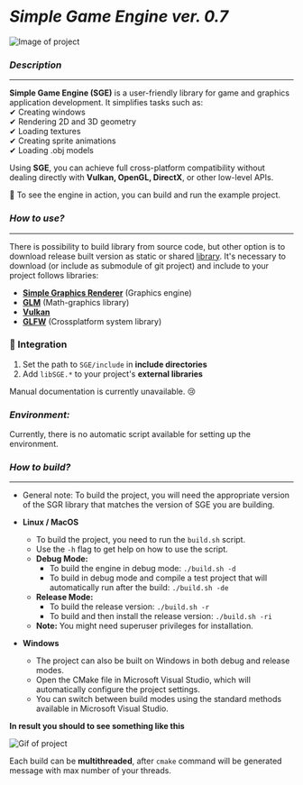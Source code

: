 # ***Simple Game Engine ver. 0.7***

![Image of project](https://i.postimg.cc/7h6fcBVB/sge.png)

### *Description*
___
**Simple Game Engine (SGE)** is a user-friendly library for game and graphics application development. It simplifies tasks such as:  
✔ Creating windows  
✔ Rendering 2D and 3D geometry  
✔ Loading textures  
✔ Creating sprite animations  
✔ Loading .obj models  

Using **SGE**, you can achieve full cross-platform compatibility without dealing directly with **Vulkan, OpenGL, DirectX**, or other low-level APIs.  

📌 To see the engine in action, you can build and run the example project.  

### *How to use?*
___

There is possibility to build library from source code, but other
option is to download release built version as static or shared
[library](https://github.com/xxxmonsterxxx/SGE/releases). It's necessary to download (or include as submodule of git project) and include to your
project follows libraries:    
- [**Simple Graphics Renderer**](https://github.com/xxxmonsterxxx/SGR) (Graphics engine)
- [**GLM**](https://github.com/g-truc/glm) (Math-graphics library)
- [**Vulkan**](https://www.lunarg.com/vulkan-sdk)
- [**GLFW**](https://github.com/glfw/glfw) (Crossplatform system library)

### 🔧 Integration  
1. Set the path to `SGE/include` in **include directories**  
2. Add `libSGE.*` to your project's **external libraries**  

Manual documentation is currently unavailable. :cry:

### *Environment:*
Currently, there is no automatic script available for setting up the environment.

### *How to build?*
___

- General note:
  To build the project, you will need the appropriate version of the SGR library that matches the version of SGE you are building.

- **Linux / MacOS**
  - To build the project, you need to run the `build.sh` script.
  - Use the `-h` flag to get help on how to use the script.
  - **Debug Mode:**
    - To build the engine in debug mode: `./build.sh -d`
    - To build in debug mode and compile a test project that will automatically run after the build: `./build.sh -de`
  - **Release Mode:**
    - To build the release version: `./build.sh -r`
    - To build and then install the release version: `./build.sh -ri`
  - **Note:** You might need superuser privileges for installation.

- **Windows**
  - The project can also be built on Windows in both debug and release modes.
  - Open the CMake file in Microsoft Visual Studio, which will automatically configure the project settings.
  - You can switch between build modes using the standard methods available in Microsoft Visual Studio.
  

**In result you should to see something like this**

![Gif of project](https://i.postimg.cc/c47cDyGk/0303.gif)

Each build can be **multithreaded**, after `cmake` command will be generated message with max number of your threads.